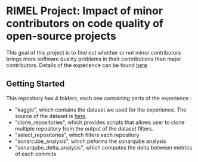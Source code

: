 # RIMEL Project: Impact of minor contributors on code quality of open-source projects

This goal of this project is to find out whether or not minor contributors brings more software quality problems in their contributions than major contributors. Details of the experience can be found [here](https://github.com/RIMEL-UCA/Book/blob/master/git-make-merging-great-again/contents-2.md)

## Getting Started

This repository has 4 folders, each one containing parts of the experience :
-  "kaggle", which contains the dataset we used for the experience. The source of the dataset is [here](https://www.kaggle.com/github/github-repos).
-  "clone_repositories", which provides scripts that allows user to clone multiple repository from the output of the dataset filters.
-  "select_repositories", which filters each repository
-  "sonarcube_analysis", which peforms the sonarqube analysis
-  "sonarqube_delta_analysis", which computes the delta between metrics of each commits
